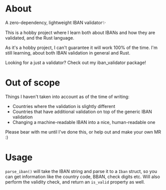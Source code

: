 # About

A zero-dependency, lightweight IBAN validator✨

This is a hobby project where I learn both about IBANs and how they are validated, and the Rust language.

As it's a hobby project, I can't guarantee it will work 100% of the time. I'm still learning, about both IBAN validation in general and Rust.

Looking for a just a validator? Check out my iban_validator package!

# Out of scope

Things I haven't taken into account as of the time of writing:

- Countries where the validation is slightly different
- Countries that have additional validation on top of the generic IBAN validation
- Changing a machine-readable IBAN into a nice, human-readable one

Please bear with me until I've done this, or help out and make your own MR :)

# Usage

`parse_iban()` will take the IBAN string and parse it to a `Iban` struct, so you can get information like the country code, BBAN, check digits etc. Will also perform the validity check, and return an `is_valid` property as well.